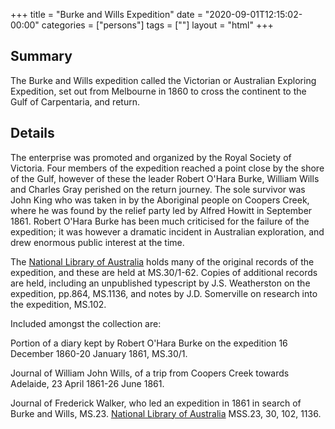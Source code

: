 +++
title = "Burke and Wills Expedition"
date = "2020-09-01T12:15:02-00:00"
categories = ["persons"]
tags = [""]
layout = "html"
+++


## Summary
The Burke and Wills expedition called the Victorian or Australian Exploring Expedition, set out from Melbourne in 1860 to cross the continent to the Gulf of Carpentaria, and return.



## Details
The enterprise was promoted and organized by the Royal Society of Victoria. Four members of the expedition reached a point close by the shore of the Gulf, however of these the leader Robert O'Hara Burke, William Wills and Charles Gray perished on the return journey. The sole survivor was John King who was taken in by the Aboriginal people on Coopers Creek, where he was found by the relief party led by Alfred Howitt in September 1861. Robert O'Hara Burke has been much criticised for the failure of the expedition; it was however a dramatic incident in Australian exploration, and drew enormous public interest at the time. 

The [National Library of Australia](http:www.nla.gov.au) holds many of the original records of the expedition, and these are held at MS.30/1-62. Copies of additional records are held, including an unpublished typescript by J.S. Weatherston on the expedition, pp.864, MS.1136, and notes by J.D. Somerville on research into the expedition, MS.102. 

Included amongst the collection are:

Portion of a diary kept by Robert O'Hara Burke on the expedition 16 December 1860-20 January 1861, MS.30/1.

Journal of William John Wills, of a trip from Coopers Creek towards Adelaide, 23 April 1861-26 June 1861.

Journal of Frederick Walker, who led an expedition in 1861 in search of Burke and Wills, MS.23. [National Library of Australia](http:www.nla.gov.au) MSS.23, 30, 102, 1136.



	
		  

